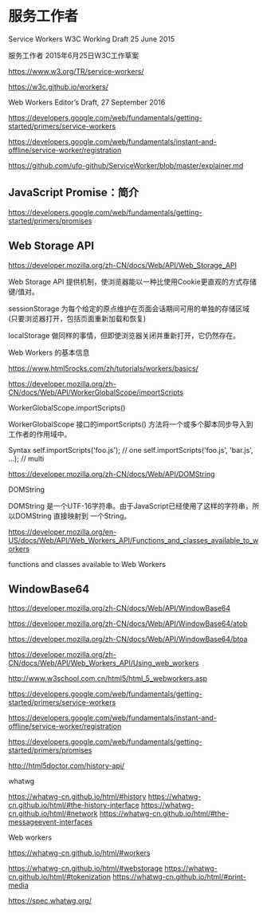 # 服务工作者


Service Workers W3C Working Draft 25 June 2015

服务工作者 2015年6月25日W3C工作草案


https://www.w3.org/TR/service-workers/



https://w3c.github.io/workers/


Web Workers
Editor’s Draft, 27 September 2016



https://developers.google.com/web/fundamentals/getting-started/primers/service-workers


https://developers.google.com/web/fundamentals/instant-and-offline/service-worker/registration


https://github.com/ufo-github/ServiceWorker/blob/master/explainer.md







## JavaScript Promise：简介

https://developers.google.com/web/fundamentals/getting-started/primers/promises


## Web Storage API

https://developer.mozilla.org/zh-CN/docs/Web/API/Web_Storage_API

Web Storage API 提供机制，使浏览器能以一种比使用Cookie更直观的方式存储键/值对。


sessionStorage 为每个给定的原点维护在页面会话期间可用的单独的存储区域
(只要浏览器打开，包括页面重新加载和恢复)

localStorage 做同样的事情，但即使浏览器关闭并重新打开，它仍然存在。




Web Workers 的基本信息

https://www.html5rocks.com/zh/tutorials/workers/basics/


https://developer.mozilla.org/zh-CN/docs/Web/API/WorkerGlobalScope/importScripts 



WorkerGlobalScope.importScripts()


WorkerGlobalScope 接口的importScripts() 方法将一个或多个脚本同步导入到工作者的作用域中。

Syntax
self.importScripts('foo.js');
// one
self.importScripts('foo.js', 'bar.js', ...);
// multi



https://developer.mozilla.org/zh-CN/docs/Web/API/DOMString

DOMString


DOMString 是一个UTF-16字符串。由于JavaScript已经使用了这样的字符串，所以DOMString 直接映射到 一个String。



https://developer.mozilla.org/en-US/docs/Web/API/Web_Workers_API/Functions_and_classes_available_to_workers



functions and classes available to Web Workers


## WindowBase64

https://developer.mozilla.org/zh-CN/docs/Web/API/WindowBase64

https://developer.mozilla.org/zh-CN/docs/Web/API/WindowBase64/atob

https://developer.mozilla.org/zh-CN/docs/Web/API/WindowBase64/btoa




https://developer.mozilla.org/zh-CN/docs/Web/API/Web_Workers_API/Using_web_workers


http://www.w3school.com.cn/html5/html_5_webworkers.asp

https://developers.google.com/web/fundamentals/getting-started/primers/service-workers

https://developers.google.com/web/fundamentals/instant-and-offline/service-worker/registration

https://developers.google.com/web/fundamentals/getting-started/primers/promises









http://html5doctor.com/history-api/

whatwg

https://whatwg-cn.github.io/html/#history
https://whatwg-cn.github.io/html/#the-history-interface
https://whatwg-cn.github.io/html/#network
https://whatwg-cn.github.io/html/#the-messageevent-interfaces

Web workers

https://whatwg-cn.github.io/html/#workers

https://whatwg-cn.github.io/html/#webstorage
https://whatwg-cn.github.io/html/#tokenization
https://whatwg-cn.github.io/html/#print-media

https://spec.whatwg.org/











